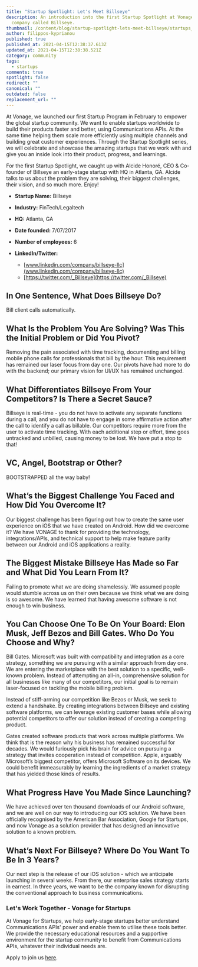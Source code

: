 ```yaml
---
title: "Startup Spotlight: Let's Meet Billseye"
description: An introduction into the first Startup Spotlight at Vonage, a
  company called Billseye.
thumbnail: /content/blog/startup-spotlight-lets-meet-billseye/startups_billseye_1200x600.png
author: filippos-kyprianou
published: true
published_at: 2021-04-15T12:38:37.613Z
updated_at: 2021-04-15T12:38:38.521Z
category: community
tags:
  - startups
comments: true
spotlight: false
redirect: ""
canonical: ""
outdated: false
replacement_url: ""
---
```

At Vonage, we launched our first Startup Program in February to empower the global startup community. We want to enable startups worldwide to build their products faster and better, using Communications APIs. At the same time helping them scale more efficiently using multiple channels and building great customer experiences. Through the Startup Spotlight series, we will celebrate and showcase the amazing startups that we work with and give you an inside look into their product, progress, and learnings.

For the first Startup Spotlight, we caught up with Alcide Honoré, CEO & Co-founder of Billseye an early-stage startup with HQ in Atlanta, GA. Alcide talks to us about the problem they are solving, their biggest challenges, their vision, and so much more. Enjoy!

* **Startup Name:** Billseye
* **Industry:** FinTech/Legaltech
* **HQ:** Atlanta, GA
* **Date founded:** 7/07/2017
* **Number of employees:** 6
* **LinkedIn/Twitter:** 

  * [www.linkedin.com/company/billseye-llc](www.linkedin.com/company/billseye-llc) 
  * [https://twitter.com/_Billseye](https://twitter.com/_Billseye)

## In One Sentence, What Does Billseye Do?

Bill client calls automatically.

## What Is the Problem You Are Solving? Was This the Initial Problem or Did You Pivot?

Removing the pain associated with time tracking, documenting and billing mobile phone calls for professionals that bill by the hour. This requirement has remained our laser focus from day one. Our pivots have had more to do with the backend; our primary vision for UI/UX has remained unchanged.

## What Differentiates Billseye From Your Competitors? Is There a Secret Sauce?

Billseye is real-time - you do not have to activate any separate functions during a call, and you do not have to engage in some affirmative action after the call to identify a call as billable. Our competitors require more from the user to activate time tracking. With each additional step or effort, time goes untracked and unbilled, causing money to be lost. We have put a stop to that!

## VC, Angel, Bootstrap or Other?

BOOTSTRAPPED all the way baby!

## What’s the Biggest Challenge You Faced and How Did You Overcome It?

Our biggest challenge has been figuring out how to create the same user experience on iOS that we have created on Android. How did we overcome it? 
We have VONAGE to thank for providing the technology, integrations/APIs, and technical support to help make feature parity between our Android and iOS applications a reality.

## The Biggest Mistake Billseye Has Made so Far and What Did You Learn From It?

Failing to promote what we are doing shamelessly. We assumed people would stumble across us on their own because we think what we are doing is so awesome. We have learned that having awesome software is not enough to win business. 

## You Can Choose One To Be On Your Board: Elon Musk, Jeff Bezos and Bill Gates. Who Do You Choose and Why?

Bill Gates. Microsoft was built with compatibility and integration as a core strategy, something we are pursuing with a similar approach from day one. We are entering the marketplace with the best solution to a specific, well-known problem. Instead of attempting an all-in, comprehensive solution for all businesses like many of our competitors, our initial goal is to remain laser-focused on tackling the mobile billing problem. 

Instead of stiff-arming our competition like Bezos or Musk, we seek to extend a handshake. By creating integrations between Billseye and existing software platforms, we can leverage existing customer bases while allowing potential competitors to offer our solution instead of creating a competing product. 

Gates created software products that work across multiple platforms. We think that is the reason why his business has remained successful for decades. We would furiously pick his brain for advice on pursuing a strategy that invites cooperation instead of competition. Apple, arguably Microsoft’s biggest competitor, offers Microsoft Software on its devices. We could benefit immeasurably by learning the ingredients of a market strategy that has yielded those kinds of results.

## What Progress Have You Made Since Launching?

We have achieved over ten thousand downloads of our Android software, and we are well on our way to introducing our iOS solution. We have been officially recognised by the American Bar Association, Google for Startups, and now Vonage as a solution provider that has designed an innovative solution to a known problem.

## What’s Next For Billseye? Where Do You Want To Be In 3 Years?

Our next step is the release of our iOS solution - which we anticipate launching in several weeks. From there, our enterprise sales strategy starts in earnest. In three years, we want to be the company known for disrupting the conventional approach to business communications.

### Let's Work Together - Vonage for Startups

At Vonage for Startups, we help early-stage startups better understand Communications APIs' power and enable them to utilise these tools better. We provide the necessary educational resources and a supportive environment for the startup community to benefit from Communications APIs, whatever their individual needs are.

Apply to join us [here](https://vonage.dev/3d093hA).